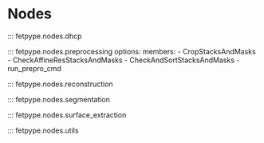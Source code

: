 # Nodes

::: fetpype.nodes.dhcp

::: fetpype.nodes.preprocessing
    options:
      members: 
        - CropStacksAndMasks
        - CheckAffineResStacksAndMasks
        - CheckAndSortStacksAndMasks
        - run_prepro_cmd


::: fetpype.nodes.reconstruction

::: fetpype.nodes.segmentation

::: fetpype.nodes.surface_extraction

::: fetpype.nodes.utils



